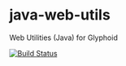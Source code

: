 # java-web-utils
Web Utilities (Java) for Glyphoid

[![Build Status](https://travis-ci.org/Glyphoid/java-web-utils.svg?branch=master)](https://travis-ci.org/Glyphoid/java-web-utils)
